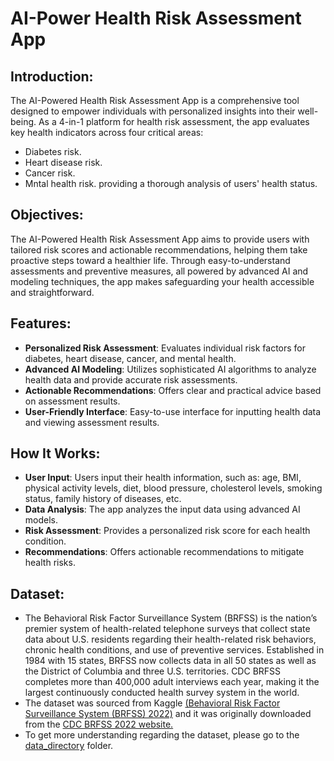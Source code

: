 # AI-Power Health Risk Assessment App

## **Introduction**:

The AI-Powered Health Risk Assessment App is a comprehensive tool designed to empower individuals with personalized insights into their well-being. As a 4-in-1 platform for health risk assessment, the app evaluates key health indicators across four critical areas:
* Diabetes risk.
* Heart disease risk.
* Cancer risk.
* Mntal health risk.
providing a thorough analysis of users' health status.

## **Objectives**: 

The AI-Powered Health Risk Assessment App aims to provide users with tailored risk scores and actionable recommendations, helping them take proactive steps toward a healthier life. Through easy-to-understand assessments and preventive measures, all powered by advanced AI and modeling techniques, the app makes safeguarding your health accessible and straightforward.

## **Features:**

* **Personalized Risk Assessment**: Evaluates individual risk factors for diabetes, heart disease, cancer, and mental health.
* **Advanced AI Modeling**: Utilizes sophisticated AI algorithms to analyze health data and provide accurate risk assessments.
* **Actionable Recommendations**: Offers clear and practical advice based on assessment results.
*  **User-Friendly Interface**: Easy-to-use interface for inputting health data and viewing assessment results.

## **How It Works:**

* **User Input**: Users input their health information, such as: age, BMI, physical activity levels, diet, blood pressure, cholesterol levels, smoking status, family history of diseases, etc.
* **Data Analysis**: The app analyzes the input data using advanced AI models.
* **Risk Assessment**: Provides a personalized risk score for each health condition.
* **Recommendations**: Offers actionable recommendations to mitigate health risks.

## **Dataset:**

* The Behavioral Risk Factor Surveillance System (BRFSS) is the nation’s premier system of health-related telephone surveys that collect state data about U.S. residents regarding their health-related risk behaviors, chronic health conditions, and use of preventive services. Established in 1984 with 15 states, BRFSS now collects data in all 50 states as well as the District of Columbia and three U.S. territories. CDC BRFSS completes more than 400,000 adult interviews each year, making it the largest continuously conducted health survey system in the world.
* The dataset was sourced from Kaggle [(Behavioral Risk Factor Surveillance System (BRFSS) 2022)](https://www.kaggle.com/datasets/ariaxiong/behavioral-risk-factor-surveillance-system-2022/data) and it was originally downloaded from the [CDC BRFSS 2022 website.](https://www.cdc.gov/brfss/annual_data/annual_2022.html)
* To get more understanding regarding the dataset, please go to the [data_directory](./data_directory) folder.




